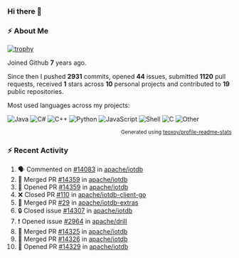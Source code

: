 ### Hi there 👋

### :zap: About Me

[![trophy](https://github-profile-trophy.vercel.app/?username=HTHou&theme=onedark)](https://github.com/ryo-ma/github-profile-trophy)
   
Joined Github **7** years ago.

Since then I pushed **2931** commits, opened **44** issues, submitted **1120** pull requests, received **1** stars across **10** personal projects and contributed to **19** public repositories.

Most used languages across my projects:

![Java](https://img.shields.io/static/v1?style=flat-square&label=%E2%A0%80&color=555&labelColor=%23b07219&message=Java%EF%B8%B189.6%25)
![C#](https://img.shields.io/static/v1?style=flat-square&label=%E2%A0%80&color=555&labelColor=%23178600&message=C%23%EF%B8%B13.9%25)
![C++](https://img.shields.io/static/v1?style=flat-square&label=%E2%A0%80&color=555&labelColor=%23f34b7d&message=C%2B%2B%EF%B8%B12.7%25)
![Python](https://img.shields.io/static/v1?style=flat-square&label=%E2%A0%80&color=555&labelColor=%233572A5&message=Python%EF%B8%B10.7%25)
![JavaScript](https://img.shields.io/static/v1?style=flat-square&label=%E2%A0%80&color=555&labelColor=%23f1e05a&message=JavaScript%EF%B8%B10.5%25)
![Shell](https://img.shields.io/static/v1?style=flat-square&label=%E2%A0%80&color=555&labelColor=%2389e051&message=Shell%EF%B8%B10.4%25)
![C](https://img.shields.io/static/v1?style=flat-square&label=%E2%A0%80&color=555&labelColor=%23555555&message=C%EF%B8%B10.4%25)
![Other](https://img.shields.io/static/v1?style=flat-square&label=%E2%A0%80&color=555&labelColor=%23ededed&message=Other%EF%B8%B11.4%25)

<p align="right"><sub>Generated using <a href="https://github.com/marketplace/actions/profile-readme-stats">teoxoy/profile-readme-stats</a></sub></p>


<!--![](https://github.com/HTHou/HTHou/blob/output/github-contribution-grid-snake.svg)-->

<!--![Haonan Hou's github stats](https://github-readme-stats.vercel.app/api?username=HTHou&count_private=true&show_icons=true&theme=onedark)-->

<!--![Haonan Hou's wakatime stats](https://github-readme-stats.vercel.app/api/wakatime?username=HTHou&layout=compact&theme=onedark)-->

<!--![Top Langs](https://github-readme-stats.vercel.app/api/top-langs/?username=HTHou&theme=onedark&layout=compact)-->

### :zap: Recent Activity
<!--START_SECTION:activity-->
1. 🗣 Commented on [#14083](https://github.com/apache/iotdb/pull/14083#issuecomment-2527461595) in [apache/iotdb](https://github.com/apache/iotdb)
2. 🎉 Merged PR [#14359](https://github.com/apache/iotdb/pull/14359) in [apache/iotdb](https://github.com/apache/iotdb)
3. 💪 Opened PR [#14359](https://github.com/apache/iotdb/pull/14359) in [apache/iotdb](https://github.com/apache/iotdb)
4. ❌ Closed PR [#110](https://github.com/apache/iotdb-client-go/pull/110) in [apache/iotdb-client-go](https://github.com/apache/iotdb-client-go)
5. 🎉 Merged PR [#29](https://github.com/apache/iotdb-extras/pull/29) in [apache/iotdb-extras](https://github.com/apache/iotdb-extras)
6. 🔒 Closed issue [#14307](https://github.com/apache/iotdb/issues/14307) in [apache/iotdb](https://github.com/apache/iotdb)
7. ❗ Opened issue [#2964](https://github.com/apache/drill/issues/2964) in [apache/drill](https://github.com/apache/drill)
8. 🎉 Merged PR [#14325](https://github.com/apache/iotdb/pull/14325) in [apache/iotdb](https://github.com/apache/iotdb)
9. 🎉 Merged PR [#14326](https://github.com/apache/iotdb/pull/14326) in [apache/iotdb](https://github.com/apache/iotdb)
10. 💪 Opened PR [#14329](https://github.com/apache/iotdb/pull/14329) in [apache/iotdb](https://github.com/apache/iotdb)
<!--END_SECTION:activity-->

<!--
**HTHou/HTHou** is a ✨ _special_ ✨ repository because its `README.md` (this file) appears on your GitHub profile.

Here are some ideas to get you started:

- 🔭 I’m currently working on ...
- 🌱 I’m currently learning ...
- 👯 I’m looking to collaborate on ...
- 🤔 I’m looking for help with ...
- 💬 Ask me about ...
- 📫 How to reach me: ...
- 😄 Pronouns: ...
- ⚡ Fun fact: ...
-->
